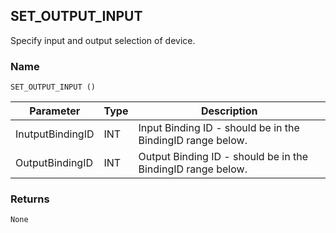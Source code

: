 ## SET\_OUTPUT\_INPUT

Specify input and output selection of device.


### Name

`SET_OUTPUT_INPUT ()`


| Parameter        | Type | Description                                                 |
| ---------------- | ---- | ----------------------------------------------------------- |
| InutputBindingID | INT  | Input Binding ID - should be in the BindingID range below.  |
| OutputBindingID  | INT  | Output Binding ID - should be in the BindingID range below. |


### Returns

`None`
